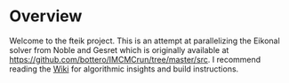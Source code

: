 # Overview

Welcome to the fteik project.  This is an attempt at parallelizing the Eikonal solver from Noble and Gesret which is originally available at https://github.com/bottero/IMCMCrun/tree/master/src.  I recommend reading the [Wiki](https://github.com/bakerb845/fteik/wiki) for algorithmic insights and build instructions.
